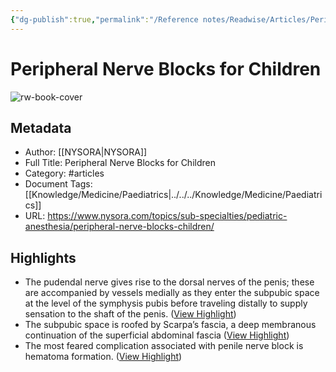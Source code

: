 ```yaml
---
{"dg-publish":true,"permalink":"/Reference notes/Readwise/Articles/Peripheral Nerve Blocks for Children/"}
---
```


# Peripheral Nerve Blocks for Children

![rw-book-cover](https://www.nysora.com/wp-content/uploads/2018/07/44-9a.png)

## Metadata
- Author: [[NYSORA\|NYSORA]]
- Full Title: Peripheral Nerve Blocks for Children
- Category: #articles
- Document Tags: [[Knowledge/Medicine/Paediatrics\|../../../Knowledge/Medicine/Paediatrics]] 
- URL: https://www.nysora.com/topics/sub-specialties/pediatric-anesthesia/peripheral-nerve-blocks-children/

## Highlights
- The pudendal nerve gives rise to the dorsal nerves of the penis; these are accompanied by vessels medially as they enter the subpubic space at the level of the symphysis pubis before traveling distally to supply sensation to the shaft of the penis. ([View Highlight](https://read.readwise.io/read/01gr1wdj4a30hjhahya86f2v6b))
- The subpubic space is roofed by Scarpa’s fascia, a deep membranous continuation of the superficial abdominal fascia ([View Highlight](https://read.readwise.io/read/01gr1wdrwb8kwpvm8m8hkav9k5))
- The most feared complication associated with penile nerve block is hematoma formation. ([View Highlight](https://read.readwise.io/read/01gr1wedewc3h5ezg0595j834k))
